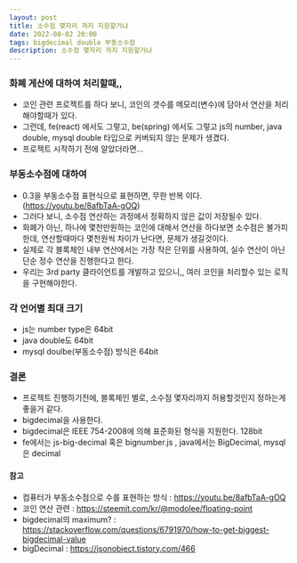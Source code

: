 ```yaml
---
layout: post
title: 소수점 몇자리 까지 지원할거냐
date: 2022-08-02 20:00
tags: bigdecimal double 부동소수점
description: 소수점 몇자리 까지 지원할거냐
---
```


### 화폐 게산에 대하여 처리할때,,

- 코인 관련 프로젝트를 하다 보니, 코인의 갯수를 메모리(변수)에 담아서 연산을 처리해야할때가 있다.
- 그런데, fe(react) 에서도 그렇고, be(spring) 에서도 그렇고 js의 number, java double, mysql double 타입으로 커버되지 않는 문제가 생겼다.
- 프로젝트 시작하기 전에 알았더라면...

### 부동소수점에 대하여

- 0.3을 부동소수점 표현식으로 표현하면, 무한 반복 이다. (https://youtu.be/8afbTaA-gOQ)
- 그러다 보니, 소수점 연산하는 과정에서 정확하지 않은 값이 저장될수 있다.
- 화폐가 아닌, 하나에 몇천만원하는 코인에 대해서 연산을 하다보면 소수점은 불가피한데, 연산할때마다 몇천원씩 차이가 난다면, 문제가 생길것이다.
- 실제로 각 블록체인 내부 연산에서는 가장 작은 단위를 사용하여, 실수 연산이 아닌 단순 정수 연산을 진행한다고 한다.
- 우리는 3rd party 클라이언트를 개발하고 있으니,, 여러 코인을 처리할수 있는 로직을 구현해야한다.

### 각 언어별 최대 크기

- js는 number type은 64bit
- java double도 64bit
- mysql doulbe(부동소수점) 방식은 64bit

### 결론

- 프로젝트 진행하기전에, 블록체인 별로, 소수점 몇자리까지 허용할것인지 정하는게 좋을거 같다.
- bigdecimal을 사용한다.
- bigdecimal은 IEEE 754-2008에 의해 표준화된 형식을 지원한다. 128bit
- fe에서는 js-big-decimal 혹은 bignumber.js , java에서는 BigDecimal, mysql은 decimal

#### 참고

- 컴퓨터가 부동소수점으로 수를 표현하는 방식 : https://youtu.be/8afbTaA-gOQ
- 코인 연산 관련 : https://steemit.com/kr/@modolee/floating-point
- bigdecimal의 maximum? : https://stackoverflow.com/questions/6791970/how-to-get-biggest-bigdecimal-value
- bigDecimal : https://jsonobject.tistory.com/466
